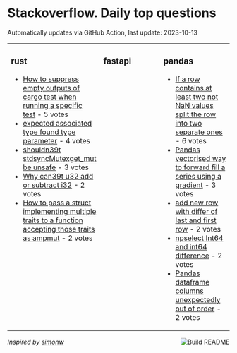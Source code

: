 # Stackoverflow. Daily top questions 

Automatically updates via GitHub Action, last update: <!-- date starts -->2023-10-13<!-- date ends -->


<table><tr><td valign="top" width="33%">

### rust
<!-- rust starts -->
* [How to suppress empty outputs of cargo test when running a specific test](https://stackoverflow.com/questions/77283680/how-to-suppress-empty-outputs-of-cargo-test-when-running-a-specific-test) - 5 votes
* [expected associated type found type parameter](https://stackoverflow.com/questions/77284305/expected-associated-type-found-type-parameter) - 4 votes
* [shouldn39t stdsyncMutexget_mut be unsafe](https://stackoverflow.com/questions/77284919/shouldnt-stdsyncmutexget-mut-be-unsafe) - 3 votes
* [Why can39t u32 add or subtract i32](https://stackoverflow.com/questions/77280449/why-cant-u32-add-or-subtract-i32) - 2 votes
* [How to pass a struct implementing multiple traits to a function accepting those traits as ampmut](https://stackoverflow.com/questions/77283478/how-to-pass-a-struct-implementing-multiple-traits-to-a-function-accepting-those) - 2 votes
<!-- rust ends -->
</td><td valign="top" width="34%">


### fastapi
<!-- fastapi starts -->

<!-- fastapi ends -->
</td><td valign="top" width="34%">


### pandas
<!-- pandas starts -->
* [If a row contains at least two not NaN values split the row into two separate ones](https://stackoverflow.com/questions/77287959/if-a-row-contains-at-least-two-not-nan-values-split-the-row-into-two-separate-o) - 6 votes
* [Pandas vectorised way to forward fill a series using a gradient](https://stackoverflow.com/questions/77280579/pandas-vectorised-way-to-forward-fill-a-series-using-a-gradient) - 3 votes
* [add new row with differ of last and first row](https://stackoverflow.com/questions/77281875/add-new-row-with-differ-of-last-and-first-row) - 2 votes
* [npselect Int64 and int64 difference](https://stackoverflow.com/questions/77286930/np-select-int64-and-int64-difference) - 2 votes
* [Pandas dataframe columns unexpectedly out of order](https://stackoverflow.com/questions/77281898/pandas-dataframe-columns-unexpectedly-out-of-order) - 2 votes
<!-- pandas ends -->
</td></tr></table>

<a href="https://github.com/hp0404/hp0404/actions"><img src="https://github.com/hp0404/hp0404/workflows/Build%20README/badge.svg" align="right" alt="Build README"></a> <p>*Inspired by  [simonw](https://github.com/simonw/simonw)*</p>
